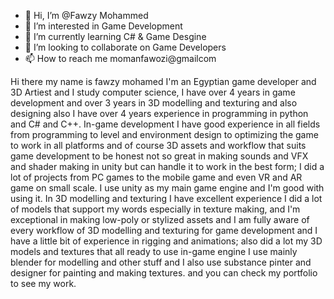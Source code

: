 - 👋 Hi, I’m @Fawzy Mohammed
- 👀 I’m interested in Game Development
- 🌱 I’m currently learning C# & Game Desgine
- 💞️ I’m looking to collaborate on Game Developers
- 📫 How to reach me momanfawozi@gmailcom

Hi there my name is fawzy mohamed I'm an Egyptian game developer and 3D Artiest and I study computer science, I have over 4 years in game development and over 3 years in 3D modelling and texturing and also designing also I have over 4 years experience in programming in python and C# and C++. In-game development I have good experience in all fields from programming to level and environment design to optimizing the game to work in all platforms and of course 3D assets and workflow that suits game development to be honest not so great in making sounds and VFX and shader making in unity but can handle it to work in the best form; I did a lot of projects from PC games to the mobile game and even VR and AR game on small scale. I use unity as my main game engine and I'm good with using it. In 3D modelling and texturing I have excellent experience I did a lot of models that support my words especially in texture making, and I'm exceptional in making low-poly or stylized assets and I am fully aware of every workflow of 3D modelling and texturing for game development and I have a little bit of experience in rigging and animations; also did a lot my 3D models and textures that all ready to use in-game engine I use mainly blender for modelling and other stuff and I also use substance pinter and designer for painting and making textures. and you can check my portfolio to see my work.
